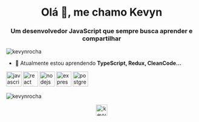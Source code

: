 <h1 align="center">Olá 👋, me chamo Kevyn</h1>
<h3 align="center">Um desenvolvedor JavaScript que sempre busca aprender e compartilhar</h3>

<p align="left"> <img src="https://komarev.com/ghpvc/?username=kevynrocha" alt="kevynrocha" /> </p>

- 🌱 Atualmente estou aprendendo **TypeScript, Redux, CleanCode...**

<p align="left">
  <img src="https://devicons.github.io/devicon/devicon.git/icons/javascript/javascript-original.svg" alt="javascript" width="40" height="40"/> 
  <img src="https://devicons.github.io/devicon/devicon.git/icons/react/react-original-wordmark.svg" alt="react" width="40" height="40"/> 
  <img src="https://devicons.github.io/devicon/devicon.git/icons/nodejs/nodejs-original-wordmark.svg" alt="nodejs" width="40" height="40"/> 
  <img src="https://devicons.github.io/devicon/devicon.git/icons/express/express-original-wordmark.svg" alt="express" width="40" height="40"/>  
  <img src="https://devicons.github.io/devicon/devicon.git/icons/postgresql/postgresql-original-wordmark.svg" alt="postgresql" width="40" height="40"/> 
</p>
  <img align="center" src="https://github-readme-stats.vercel.app/api?username=kevynrocha&show_icons=true" alt="kevynrocha" />

<p align="center">
<a href="https://linkedin.com/in/kevyn-rocha" target="blank"><img align="center" src="https://cdn.jsdelivr.net/npm/simple-icons@3.0.1/icons/linkedin.svg" alt="kevyn-rocha" height="30" width="30" /></a>
</p>
